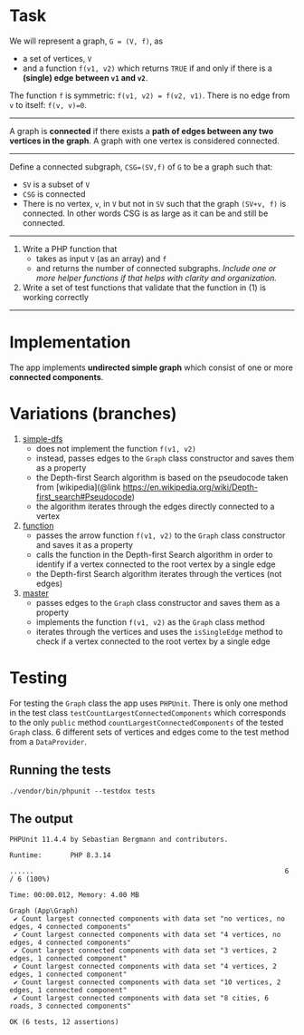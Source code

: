 # Task

We will represent a graph, `G = (V, f)`, as 
* a set of vertices, `V`
* and a function `f(v1, v2)` which returns `TRUE` if and only if there is a **(single) edge between `v1` and `v2`**.

The function `f` is symmetric: `f(v1, v2) = f(v2, v1)`. There is no edge from `v` to itself: `f(v, v)=0`.

---

A graph is **connected** if there exists a **path of edges between any two vertices in the graph**.
A graph with one vertex is considered connected. 

---

Define a connected subgraph, `CSG=(SV,f)` of `G` to be a graph such that:

* `SV` is a subset of `V`
* `CSG` is connected
* There is no vertex, `v`, in `V` but not in `SV` such that the graph `(SV+v, f)` is connected. 
In other words CSG is as large as it can be and still be connected.

---

1. Write a PHP function that 
   * takes as input `V` (as an array) and `f`
   * and returns the number of connected subgraphs. 
   _Include one or more helper functions if that helps with clarity and organization._
2. Write a set of test functions that validate that the function in (1) is working correctly

---

# Implementation

The app implements **undirected simple graph** which consist of one or more **connected components**.

# Variations (branches)

1. [simple-dfs](https://github.com/klimp-drupal/graph/tree/simple-dfs)
   - does not implement the function `f(v1, v2)`
   - instead, passes edges to the `Graph` class constructor and saves them as a property
   - the Depth-first Search algorithm is based on the pseudocode taken from [wikipedia](@link https://en.wikipedia.org/wiki/Depth-first_search#Pseudocode)
   - the algorithm iterates through the edges directly connected to a vertex
2. [function](https://github.com/klimp-drupal/graph/tree/function)
   - passes the arrow function `f(v1, v2)` to the `Graph` class constructor and saves it as a property
   - calls the function in the Depth-first Search algorithm in order to identify if a vertex connected to the root vertex by a single edge
   - the Depth-first Search algorithm iterates through the vertices (not edges)
3. [master](https://github.com/klimp-drupal/graph/tree/master)
   - passes edges to the `Graph` class constructor and saves them as a property
   - implements the function `f(v1, v2)` as the `Graph` class method
   - iterates through the vertices and uses the `isSingleEdge` method to check if a vertex connected to the root vertex by a single edge

# Testing

For testing the `Graph` class the app uses `PHPUnit`. 
There is only one method in the test class `testCountLargestConnectedComponents` 
which corresponds to the only `public` method `countLargestConnectedComponents` of the tested `Graph` class.
6 different sets of vertices and edges come to the test method from a `DataProvider`.

## Running the tests
```shell
./vendor/bin/phpunit --testdox tests
```

## The output
```shell
PHPUnit 11.4.4 by Sebastian Bergmann and contributors.

Runtime:       PHP 8.3.14

......                                                              6 / 6 (100%)

Time: 00:00.012, Memory: 4.00 MB

Graph (App\Graph)
 ✔ Count largest connected components with data set "no vertices, no edges, 4 connected components"
 ✔ Count largest connected components with data set "4 vertices, no edges, 4 connected components"
 ✔ Count largest connected components with data set "3 vertices, 2 edges, 1 connected component"
 ✔ Count largest connected components with data set "4 vertices, 2 edges, 1 connected component"
 ✔ Count largest connected components with data set "10 vertices, 2 edges, 1 connected component"
 ✔ Count largest connected components with data set "8 cities, 6 roads, 3 connected components"

OK (6 tests, 12 assertions)

```
